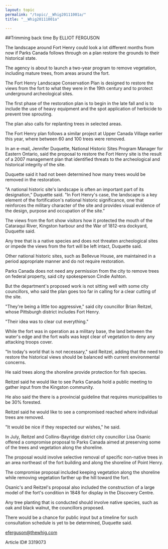 ```yaml
---
layout: topic
permalink: "/topic/__Whig20111001a/"
title: "__Whig20111001a"

---
```


##Trimming back time
By ELLIOT FERGUSON



The landscape around Fort Henry could look a lot different months from now if Parks Canada follows through on a plan restore the grounds to their historical state.

The agency is about to launch a two-year program to remove vegetation, including mature trees, from areas around the fort.

The Fort Henry Landscape Conservation Plan is designed to restore the views from the fort to what they were in the 19th century and to protect underground archeological sites.

The first phase of the restoration plan is to begin in the late fall and is to include the use of heavy equipment and the spot application of herbicide to prevent tree sprouting.

The plan also calls for replanting trees in selected areas.

The Fort Henry plan follows a similar project at Upper Canada Village earlier this year, where between 60 and 100 trees were removed.

In an e-mail, Jennifer Duquette, National Historic Sites Program Manager for Eastern Ontario, said the proposal to restore the Fort Henry site is the result of a 2007 management plan that identified threats to the archeological and historical integrity of the site.

Duquette said it had not been determined how many trees would be removed in the restoration.

"A national historic site's landscape is often an important part of its designation," Duquette said. "In Fort Henry's case, the landscape is a key element of the fortification's national historic significance, one that reinforces the military character of the site and provides visual evidence of the design, purpose and occupation of the site."

The views from the fort show visitors how it protected the mouth of the Cataraqui River, Kingston harbour and the War of 1812-era dockyard, Duquette said.

Any tree that is a native species and does not threaten archeological sites or impede the views from the fort will be left intact, Duquette said.

Other national historic sites, such as Bellevue House, are maintained in a period appropriate manner and do not require restoration.

Parks Canada does not need any permission from the city to remove trees on federal property, said city spokesperson Cindie Ashton.

But the department's proposed work is not sitting well with some city councillors, who said the plan goes too far in calling for a clear cutting of the site.

"They're being a little too aggressive," said city councillor Brian Reitzel, whose Pittsburgh district includes Fort Henry.

"Their idea was to clear cut everything."

While the fort was in operation as a military base, the land between the water's edge and the fort walls was kept clear of vegetation to deny any attacking troops cover.

"In today's world that is not necessary," said Reitzel, adding that the need to restore the historical views should be balanced with current environmental concerns.

He said trees along the shoreline provide protection for fish species.

Reitzel said he would like to see Parks Canada hold a public meeting to gather input from the Kingston community.

He also said the there is a provincial guideline that requires municipalities to be 30% forested.

Reitzel said he would like to see a compromised reached where individual trees are removed.

"It would be nice if they respected our wishes," he said.

In July, Reitzel and Collins-Bayridge district city councillor Lisa Osanic offered a compromise proposal to Parks Canada aimed at preserving some of the trees and vegetation along the shoreline.

The proposal would involve selective removal of specific non-native trees in an area northeast of the fort building and along the shoreline of Point Henry.

The compromise proposal included keeping vegetation along the shoreline while removing vegetation farther up the hill toward the fort.

Osanic's and Reitzel's proposal also included the construction of a large model of the fort's condition in 1848 for display in the Discovery Centre.

Any tree planting that is conducted should involve native species, such as oak and black walnut, the councillors proposed.

There would be a chance for public input but a timeline for such consultation schedule is yet to be determined, Duquette said.



eferguson@thewhig.com

Article ID# 3319073
